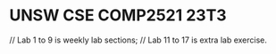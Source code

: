 # UNSW CSE COMP2521 23T3

// Lab 1 to 9 is weekly lab sections;
// Lab 11 to 17 is extra lab exercise.
